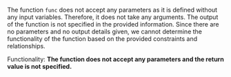 The function `func` does not accept any parameters as it is defined without any input variables. Therefore, it does not take any arguments. The output of the function is not specified in the provided information. Since there are no parameters and no output details given, we cannot determine the functionality of the function based on the provided constraints and relationships.

Functionality: **The function does not accept any parameters and the return value is not specified.**